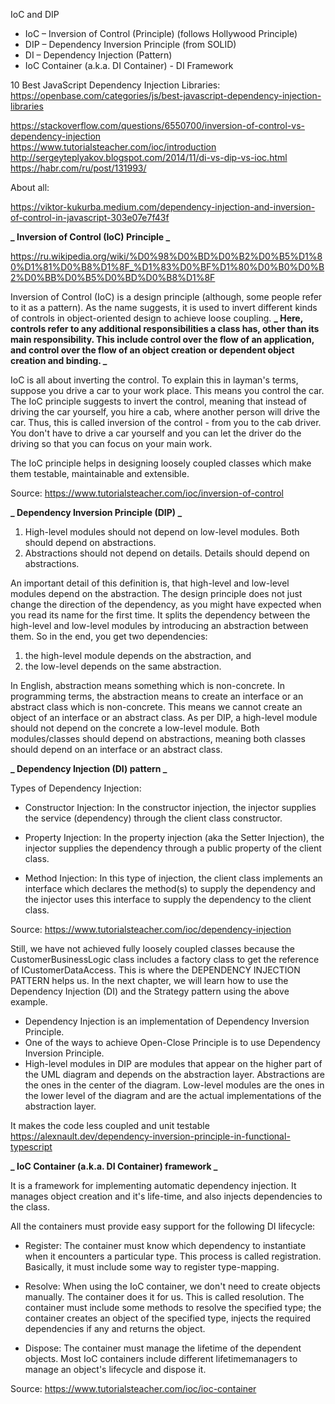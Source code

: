 IoC and DIP

- IoC – Inversion of Control (Principle) (follows Hollywood Principle)
- DIP – Dependency Inversion Principle (from SOLID)
- DI – Dependency Injection (Pattern)
- IoC Container (a.k.a. DI Container) - DI Framework

10 Best JavaScript Dependency Injection Libraries:  
https://openbase.com/categories/js/best-javascript-dependency-injection-libraries

https://stackoverflow.com/questions/6550700/inversion-of-control-vs-dependency-injection  
https://www.tutorialsteacher.com/ioc/introduction  
http://sergeyteplyakov.blogspot.com/2014/11/di-vs-dip-vs-ioc.html  
https://habr.com/ru/post/131993/

About all:

https://viktor-kukurba.medium.com/dependency-injection-and-inversion-of-control-in-javascript-303e07e7f43f

**_ Inversion of Control (IoC) Principle _**

https://ru.wikipedia.org/wiki/%D0%98%D0%BD%D0%B2%D0%B5%D1%80%D1%81%D0%B8%D1%8F_%D1%83%D0%BF%D1%80%D0%B0%D0%B2%D0%BB%D0%B5%D0%BD%D0%B8%D1%8F

Inversion of Control (IoC) is a design principle (although, some people refer to it as a pattern). As the name suggests, it is used to invert different kinds of controls in object-oriented design to achieve loose coupling. **_ Here, controls refer to any additional responsibilities a class has, other than its main responsibility. This include control over the flow of an application, and control over the flow of an object creation or dependent object creation and binding. _**

IoC is all about inverting the control. To explain this in layman's terms, suppose you drive a car to your work place. This means you control the car. The IoC principle suggests to invert the control, meaning that instead of driving the car yourself, you hire a cab, where another person will drive the car. Thus, this is called inversion of the control - from you to the cab driver. You don't have to drive a car yourself and you can let the driver do the driving so that you can focus on your main work.

The IoC principle helps in designing loosely coupled classes which make them testable, maintainable and extensible.

Source: https://www.tutorialsteacher.com/ioc/inversion-of-control

**_ Dependency Inversion Principle (DIP) _**

1. High-level modules should not depend on low-level modules. Both should depend on abstractions.
2. Abstractions should not depend on details. Details should depend on abstractions.

An important detail of this definition is, that high-level and low-level modules depend on the abstraction. The design principle does not just change the direction of the dependency, as you might have expected when you read its name for the first time. It splits the dependency between the high-level and low-level modules by introducing an abstraction between them. So in the end, you get two dependencies:

1. the high-level module depends on the abstraction, and
2. the low-level depends on the same abstraction.

In English, abstraction means something which is non-concrete. In programming terms, the abstraction means to create an interface or an abstract class which is non-concrete. This means we cannot create an object of an interface or an abstract class. As per DIP, a high-level module should not depend on the concrete a low-level module. Both modules/classes should depend on abstractions, meaning both classes should depend on an interface or an abstract class.

**_ Dependency Injection (DI) pattern _**

Types of Dependency Injection:

- Constructor Injection: In the constructor injection, the injector supplies the service (dependency)
  through the client class constructor.

- Property Injection: In the property injection (aka the Setter Injection), the injector supplies the
  dependency through a public property of the client class.

- Method Injection: In this type of injection, the client class implements an interface which declares
  the method(s) to supply the dependency and the injector uses this interface to supply the dependency
  to the client class.

Source: https://www.tutorialsteacher.com/ioc/dependency-injection

Still, we have not achieved fully loosely coupled classes because the CustomerBusinessLogic class includes a factory class to get the reference of ICustomerDataAccess. This is where the DEPENDENCY INJECTION PATTERN helps us. In the next chapter, we will learn how to use the Dependency Injection (DI) and the Strategy pattern using the above example.

- Dependency Injection is an implementation of Dependency Inversion Principle.
- One of the ways to achieve Open-Close Principle is to use Dependency Inversion Principle.
- High-level modules in DIP are modules that appear on the higher part of the UML diagram and depends on the abstraction layer. Abstractions are the ones in the center of the diagram. Low-level modules are the ones in the lower level of the diagram and are the actual implementations of the abstraction layer.

It makes the code less coupled and unit testable
https://alexnault.dev/dependency-inversion-principle-in-functional-typescript

**_ IoC Container (a.k.a. DI Container) framework _**

It is a framework for implementing automatic dependency injection. It manages object creation and it's life-time, and also injects dependencies to the class.

All the containers must provide easy support for the following DI lifecycle:

- Register: The container must know which dependency to instantiate when it encounters a particular type.
  This process is called registration. Basically, it must include some way to register type-mapping.

- Resolve: When using the IoC container, we don't need to create objects manually. The container does it
  for us. This is called resolution. The container must include some methods to resolve the specified type; the container creates an object of the specified type, injects the required dependencies if any and returns the object.

- Dispose: The container must manage the lifetime of the dependent objects. Most IoC containers include
  different lifetimemanagers to manage an object's lifecycle and dispose it.

Source: https://www.tutorialsteacher.com/ioc/ioc-container
